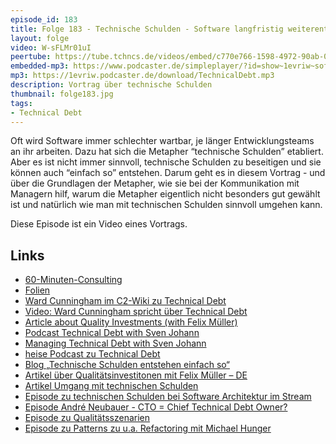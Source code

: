 ```yaml
---
episode_id: 183
title: Folge 183 - Technische Schulden - Software langfristig weiterentwickeln
layout: folge
video: W-sFLMr01uI
peertube: https://tube.tchncs.de/videos/embed/c770e766-1598-4972-90ab-076840d52313
embedded-mp3: https://www.podcaster.de/simpleplayer/?id=show~1evriw~software-architektur-im-stream~pod-de08c01c691b565747e635f844&v=1696440771
mp3: https://1evriw.podcaster.de/download/TechnicalDebt.mp3
description: Vortrag über technische Schulden
thumbnail: folge183.jpg
tags:
- Technical Debt
---
```


Oft wird Software immer schlechter wartbar, je länger
Entwicklungsteams an ihr arbeiten. Dazu hat sich die Metapher
“technische Schulden” etabliert. Aber es ist nicht immer sinnvoll,
technische Schulden zu beseitigen und sie können auch “einfach so”
entstehen. Darum geht es in diesem Vortrag - und über die Grundlagen
der Metapher, wie sie bei der Kommunikation mit Managern hilf, warum
die Metapher eigentlich nicht besonders gut gewählt ist und natürlich
wie man mit technischen Schulden sinnvoll umgehen kann.

Diese Episode ist ein Video eines Vortrags. 

## Links

- [60-Minuten-Consulting](https://swaglab.rocks/60-min-consulting/)
- [Folien](https://speakerdeck.com/ewolff/technical-debt-maintaining-software-long-term)
- [Ward Cunningham im C2-Wiki zu Technical
  Debt](https://wiki.c2.com/?WardExplainsDebtMetapWhat)
- [Video: Ward Cunningham spricht über Technical
  Debt](https://www.youtube.com/watch?v=pqeJFYwnkjE)
- [Article about Quality Investments (with Felix
Müller)](https://www.infoq.com/articles/no-more-technical-debt) 
- [Podcast Technical Debt with Sven Johann](https://www.se-radio.net/2015/04/episode-224-sven-johann-and-eberhard-wolff-on-technical-debt/)
- [Managing Technical Debt with Sven
Johann](https://www.infoq.com/articles/managing-technical-debt/)
- [heise Podcast zu Technical Debt](https://www.heise.de/developer/artikel/Episode-73-Technische-Schulden-4771190.html)
- [Blog „Technische Schulden entstehen einfach
so“](https://www.heise.de/developer/artikel/Technische-Schulden-entstehen-einfach-so-3969279.html)
- [Artikel über Qualitätsinvestitonen mit Felix Müller – DE](https://www.sigs-datacom.de/fachzeitschriften/objektspektrum/archiv/artikelansicht/artikel-titel/qualitaetsinvestitionen-statt-technischer-schuldenwarum-wir-eine-neue-metapher-benoetigen.html)
- [Artikel Umgang mit technischen
  Schulden](https://jaxenter.de/der-umgang-mit-technischen-schulden-2548) 
-  [Episode zu technischen Schulden bei Software Architektur im Stream](https://software-architektur.tv/2021/02/05/folge37.html)
- [Episode André Neubauer - CTO = Chief Technical Debt Owner?](https://software-architektur.tv/2021/01/15/folge35.html)
- [Episode zu Qualitätsszenarien](https://software-architektur.tv/2021/07/16/folge67.html)
- [Episode zu Patterns zu u.a. Refactoring mit Michael
  Hunger](https://software-architektur.tv/2020/12/18/folge033.html)
  
